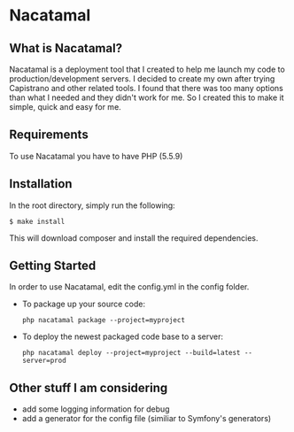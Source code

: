 Nacatamal
=========

## What is Nacatamal?

Nacatamal is a deployment tool that I created to help me launch my code to production/development servers. I decided to 
create my own after trying Capistrano and other related tools. I found that there was too many options than what
I needed and they didn't work for me. So I created this to make it simple, quick and easy for me.

## Requirements

To use Nacatamal you have to have PHP (5.5.9)

## Installation

In the root directory, simply run the following:
```
$ make install
```
This will download composer and install the required dependencies.

## Getting Started

In order to use Nacatamal, edit the config.yml in the config folder.

*   To package up your source code:

        php nacatamal package --project=myproject

*   To deploy the newest packaged code base to a server:

        php nacatamal deploy --project=myproject --build=latest --server=prod
        
## Other stuff I am considering

- add some logging information for debug
- add a generator for the config file (similiar to Symfony's generators)